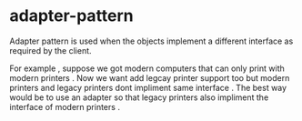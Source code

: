 # adapter-pattern

Adapter pattern is used when the objects implement a different interface as required by the client.

For example , suppose we got modern computers that can only print with modern printers . Now we want add legcay printer support too but modern printers and legacy printers dont impliment same interface . The best way would be to use an adapter so that legacy printers also impliment the interface of modern printers . 
